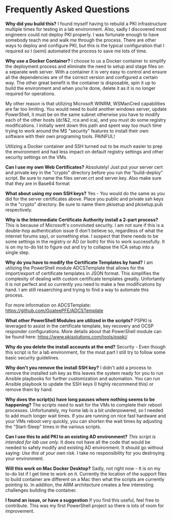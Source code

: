 # Frequently Asked Questions

**Why did you build this?**
I found myself having to rebuild a PKI infrastructure multiple times for testing in a lab environment. Also, sadly I discovered most engineers could not deploy PKI properly.  I was fortunate enough to have somebody teach me and walk me through the process. There are other ways to deploy and configure PKI, but this is the typical configuration that I required so I (semi) automated the process to save me lots of time. 

**Why use a Docker Container?**
I choose to us a Docker container to simplify the deployment process and eliminate the need to setup and stage files on a separate web server. With a container it is very easy to control and ensure all the dependencies are of the correct version and configured a certain way. The other great benefit is the container is disposable, spin it up to build the environment and when you’re done, delete it as it is no longer required for operations.  

My other reason is that utilizing Microsoft WINRM, WSManCred capabilities are far too limiting.  You would need to build another windows server, update PowerShell, it must be on the same subnet otherwise you have to modify each of the other hosts (dc1&2, rca and ica), and you must do some registry modifications.  I initially went down this path and spent way too much time trying to work around the MS "security" features to install their own software with their own programing tools. PAINFUL! 

Utilizing a Docker container and SSH turned out to be much easier to prep the environment and had less impact on default registry settings and other security settings on the VMs. 

**Can I use my own Web Certificates?**
Absolutely! Just put your server cert and private key in the "crypto" directory before you run the "build-deploy" script.  Be sure to name the files server.crt and server.key.  Also make sure that they are in Base64 format

**What about using my own SSH keys?**
Yes - You would do the same as you did for the server certificates above.  Place you public and private ssh keys in the "crypto" directory.  Be sure to name them pkisetup and pkisetup.pub respectively. 

**Why is the Intermediate Certificate Authority install a 2-part process?**
This is because of Microsoft's convoluted security. I am not sure if this is a double-hop authentication issue (I don't believe so, regardless of what the internet forums say), or something else. I suspect that there needs to be some settings in the registry or AD (or both) for this to work successfully. It is on my to-do list to figure out and try to collapse the ICA setup into a single step.

**Why do you have to modify the Certificate Templates by hand?**
I am utilizing the PowerShell module ADCSTemplate that allows for the import/export of certificate templates in JSON format.  This simplifies the complexity of dealing with custom certificate templates greatly. Unfortantly it is not perfect and so currently you need to make a few modifications by hand. I am still resaerching and trying to find a way to automate this process. 

For more information on ADCSTemplate: https://github.com/GoateePFE/ADCSTemplate

**What other PowerShell Modules are utilized in the scripts?**
PSPKI is leveraged to assist in the certificate template, key recovery and OCSP responder configurations.  More details about that PowerShell module can be found here: https://www.pkisolutions.com/tools/pspki/

**Why do you delete the install accounts at the end?**
Security - Even though this script is for a lab environment, for the most part I still try to follow some basic security guidelines. 

**Why don't you remove the install SSH key?**
I didn't add a process to remove the installed ssh key as this leaves the system ready for you to run Ansible playbooks for further customization and automation. You can run Ansible playbook to update the SSH keys (I highly recommend this) or remove them by hand.

**Why does the script(s) have long pauses where nothing seems to be happening?**
The scripts need to wait for the VMs to complete their reboot processes.  Unfortunately, my home lab is a bit underpowered, so I needed to add much longer wait times.  If you are running on nice fast hardware and your VMs reboot very quickly, you can shorten the wait times by adjusting the "Start-Sleep" times in the various scripts.

**Can I use this to add PKI to an existing AD environment?**
*This script is intended for lab use only.*  It does not have all the code that would be needed to safely modify and existing AD environment. It should go without saying: *Use this at your own risk.* I take no responsibility for you destroying your environment. 

**Will this work on Mac Docker Desktop?**
Sadly, not right now - It is on my to-do list if I get time to work on it. Currently the location of the support files to build container are different on a Mac then what the scripts are currently pointing to.  In addition, the ARM architecture creates a few interesting challenges building the container. 

**I found an issue, or have a suggestion**
If you find this useful, feel free to contribute. This was my first PowerShell project so there is lots of room for improvement. 

